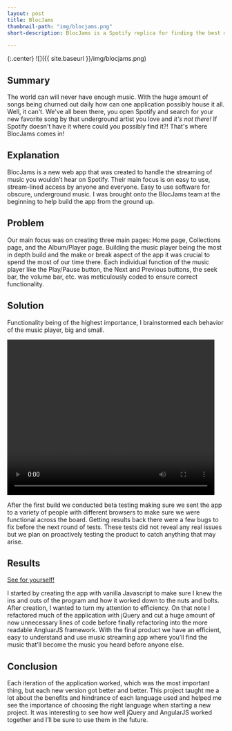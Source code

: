 ```yaml
---
layout: post
title: BlocJams
thumbnail-path: "img/blocjams.png"
short-description: BlocJams is a Spotify replica for finding the best music and streaming it online.

---
```


{:.center}
![]({{ site.baseurl }}/img/blocjams.png)

## Summary

The world can will never have enough music. With the huge amount of songs being churned out daily how can one application possibly house it all. Well, it can't. We've all been there, you open Spotify and search for your new favorite song by that underground artist you love and _it's not there!_ If Spotify doesn't have it where could you possibly find it?! That's where BlocJams comes in!

## Explanation

BlocJams is a new web app that was created to handle the streaming of music you wouldn’t hear on Spotify. Their main focus is on easy to use, stream-lined access by anyone and everyone. Easy to use software for obscure, underground music. I was brought onto the BlocJams team at the beginning to help build the app from the ground up.
  

## Problem

Our main focus was on creating three main pages: Home page, Collections page, and the Album/Player page. Building the music player being the most in depth build and the make or break aspect of the app it was crucial to spend the most of our time there. Each individual function of the music player like the Play/Pause button, the Next and Previous buttons, the seek bar, the volume bar, etc. was meticulously coded to ensure correct functionality.

## Solution

 Functionality being of the highest importance, I brainstormed each behavior of the music player, big and small.

<video width="480" height="360" align="center" loop autoplay controls>
    <source src="{{ site.baseurl }}/vid/blocjamsdemo.mp4" type="video/mp4">
</video>

After the first build we conducted beta testing making sure we sent the app to a variety of people with different browsers to make sure we were functional across the board. Getting results back there were a few bugs to fix before the next round of tests. These tests did not reveal any real issues but we plan on proactively testing the product to catch anything that may arise.

## Results

<a href="http://froehlich-bloc-jams.netlify.com/">See for yourself!</a>

I started by creating the app with vanilla Javascript to make sure I knew the ins and outs of the program and how it worked down to the nuts and bolts. After creation, I wanted to turn my attention to efficiency. On that note I refactored much of the application with jQuery and cut a huge amount of now unnecessary lines of code before finally refactoring into the more readable AngluarJS framework. With the final product we have an efficient, easy to understand and use music streaming app where you’ll find the music that’ll become the music you heard before anyone else.

## Conclusion

Each iteration of the application worked, which was the most important thing, but each new version got better and better. This project taught me a lot about the benefits and hindrance of each language used and helped me see the importance of choosing the right language when starting a new project.  It was interesting to see how well jQuery and AngularJS worked together and I’ll be sure to use them in the future.

